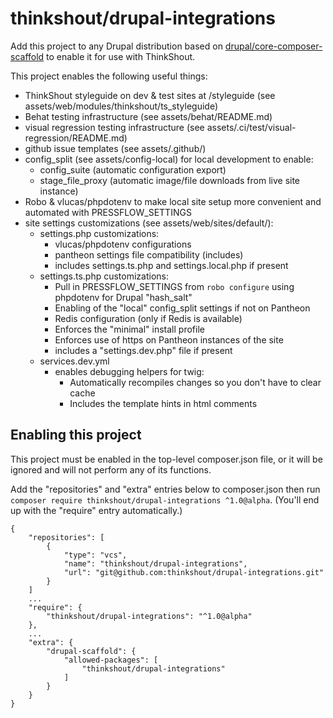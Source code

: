 # thinkshout/drupal-integrations

Add this project to any Drupal distribution based on [drupal/core-composer-scaffold](https://github.com/drupal/core-composer-scaffold) to enable it for use with ThinkShout.

This project enables the following useful things:

- ThinkShout styleguide on dev & test sites at /styleguide (see assets/web/modules/thinkshout/ts_styleguide)
- Behat testing infrastructure (see assets/behat/README.md)
- visual regression testing infrastructure (see assets/.ci/test/visual-regression/README.md)
- github issue templates (see assets/.github/)
- config_split (see assets/config-local) for local development to enable:
  - config_suite (automatic configuration export)
  - stage_file_proxy (automatic image/file downloads from live site instance)
- Robo & vlucas/phpdotenv to make local site setup more convenient and automated with PRESSFLOW_SETTINGS
- site settings customizations (see assets/web/sites/default/):
  - settings.php customizations:
    - vlucas/phpdotenv configurations
    - pantheon settings file compatibility (includes)
    - includes settings.ts.php and settings.local.php if present
  - settings.ts.php customizations:
    - Pull in PRESSFLOW_SETTINGS from `robo configure` using phpdotenv for Drupal "hash_salt"
    - Enabling of the "local" config_split settings if not on Pantheon
    - Redis configuration (only if Redis is available)
    - Enforces the "minimal" install profile
    - Enforces use of https on Pantheon instances of the site
    - includes a "settings.dev.php" file if present
  - services.dev.yml
    - enables debugging helpers for twig:
      - Automatically recompiles changes so you don't have to clear cache
      - Includes the template hints in html comments

## Enabling this project

This project must be enabled in the top-level composer.json file, or it will be ignored and will not perform any of its functions.

Add the "repositories" and "extra" entries below to composer.json then run `composer require thinkshout/drupal-integrations ^1.0@alpha`. (You'll end up with the "require" entry automatically.)
```
{
    "repositories": [
        {
            "type": "vcs",
            "name": "thinkshout/drupal-integrations",
            "url": "git@github.com:thinkshout/drupal-integrations.git"
        }
    ]
    ...
    "require": {
        "thinkshout/drupal-integrations": "^1.0@alpha"
    },
    ...
    "extra": {
        "drupal-scaffold": {
            "allowed-packages": [
                "thinkshout/drupal-integrations"
            ]
        }
    }
}
```
